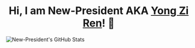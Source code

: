 <h1 align="center">Hi, I am New-President AKA <a href="https://yongziren.wixsite.com/you-wont-regret-it" target="">Yong Zi Ren</a>! 👋</h1>
 
![New-President's GitHub Stats](https://github-readme-stats-seven-nu-58.vercel.app/api?username=New-President&count_private=true)

<!--
**New-President/New-President** is a ✨ _special_ ✨ repository because its `README.md` (this file) appears on your GitHub profile.

Here are some ideas to get you started:

- 🔭 I’m currently working on ...
- 🌱 I’m currently learning ...
- 👯 I’m looking to collaborate on ...
- 🤔 I’m looking for help with ...
- 💬 Ask me about ...
- 📫 How to reach me: ...
- 😄 Pronouns: ...
- ⚡ Fun fact: ...
-->

